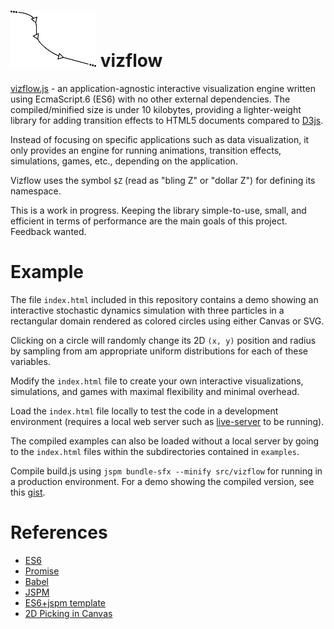 # ![vizflow](thumbnail.png) vizflow

[vizflow.js](https://github.com/gameprez/vizflow.js) - an application-agnostic interactive visualization engine written using EcmaScript.6 (ES6) with no other external dependencies. The compiled/minified size is under 10 kilobytes, providing a lighter-weight library for adding transition effects to HTML5 documents compared to [D3js](http://d3js.org). 

Instead of focusing on specific applications such as data visualization, it only provides an engine for running animations, transition effects, simulations, games, etc., depending on the application. 

Vizflow uses the symbol `$Z` (read as "bling Z" or "dollar Z") for defining its namespace.

This is a work in progress. Keeping the library simple-to-use, small, and efficient in terms of performance are the main goals of this project. Feedback wanted.

<!---
For example, when using `d3` we might want to visualize one dataset representing intervals  as lines and another representing points as circles, and then have them both fade-in. 

Using `d3`, this would normally lead to code snippets like:

```javascript
d3.selectAll('.blue_circle')
  .data(myData1)
  .enter()
  .append('circle')
  .attr('class', 'blue_circle')
  .style('opacity', 0)
  .attr('cx', function (d) { d.x })
  .attr('cy', function (d) { d.y })
  .attr('r', function (d) { d.r })
  .transition()
  .duration(1000)
  .ease('linear')
  .style('opacity', 1);

d3.selectAll('.red_circle')
  .data(myData2)
  .enter()
  .append('class', 'red_circle')
  .append('path')
  .style('opacity', 0)
  .attr('d', function (d) { d3.svg.line(d) })
  .transition()
  .duration(1000)
  .ease('linear')
  .style('opacity', 1);
```

which works, but has some repeated code arising from both the chaining syntax for defining transitions and also the presence of slight variations in the processing (e.g. lines vs. circles).

$Z uses higher-order functions to define the transitions instead of chaining for cleaner and more reusable code. The same example as above could be implemented as:

```javascript
$Z.fadeIn = $Z.transition({duration: 1000, ease: 'linear'}) ;
$Z.hide   = $Z.style({opacity: 0}) ;
$Z.circIn = $Z.chain($Z.hide, $Z.attr({cx: 'x', cy: 'y', r: 'r', class: 'blue_circle'})) ;
$Z.lineIn = $Z.chain($Z.hide, $Z.attr({d: $Z.svg.line, class: 'blue_circle'})) ;

$Z.addItem(myData1, 'circle', $Z.circIn)
  .addItem(myData2, 'path', $Z.lineIn) ;
```

which removes some of the repetitive boilerplate present in `d3`.
--> 

# Example

The file `index.html` included in this repository contains a demo showing an interactive stochastic dynamics simulation with three particles in a rectangular domain rendered as colored circles using either Canvas or SVG. 

Clicking on a circle will randomly change its 2D `(x, y)` position and radius by sampling from am appropriate uniform distributions for each of these variables.

Modify the `index.html` file to create your own interactive visualizations, simulations, and games with maximal flexibility and minimal overhead.

Load the `index.html` file locally to test the code in a development environment (requires a local web server such as [live-server](https://github.com/tapio/live-server) to be running). 

The compiled examples can also be loaded without a local server by going to the `index.html` files within the subdirectories contained in `examples`.

Compile build.js using `jspm bundle-sfx --minify src/vizflow` for running in a production environment.
For a demo showing the compiled version, see this [gist](https://gist.github.com/dannyko/ca8cc0fc1df5d7282cb5).

# References

* [ES6](http://wiki.ecmascript.org/doku.php?id=harmony:specification_drafts)
* [Promise](https://developer.mozilla.org/en-US/docs/Mozilla/JavaScript_code_modules/Promise.jsm/Promise)
* [Babel](http://babeljs.io/)
* [JSPM](https://github.com/jspm/jspm-cli)
* [ES6+jspm template](https://github.com/geelen/loopgifs)
* [2D Picking in Canvas](https://bocoup.com/weblog/2d-picking-in-canvas/)